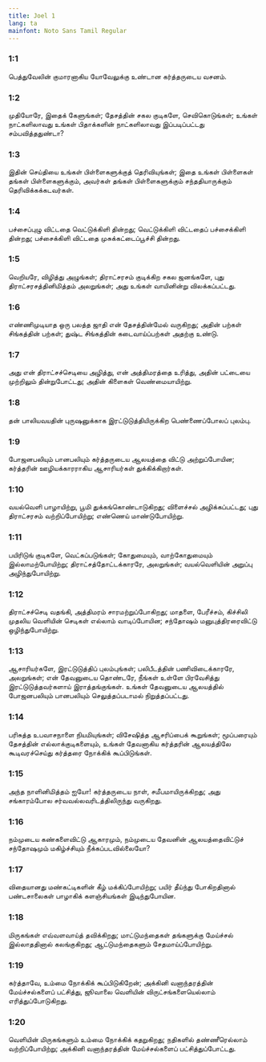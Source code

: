 ```yaml
---
title: Joel 1
lang: ta
mainfont: Noto Sans Tamil Regular
---
```


###  1:1

பெத்துவேலின் குமாரனாகிய யோவேலுக்கு உண்டான கர்த்தருடைய வசனம்.

###  1:2

முதியோரே, இதைக் கேளுங்கள்; தேசத்தின் சகல குடிகளே, செவிகொடுங்கள்; உங்கள் நாட்களிலாவது உங்கள் பிதாக்களின் நாட்களிலாவது இப்படிப்பட்டது சம்பவித்ததுண்டா?

###  1:3

இதின் செய்தியை உங்கள் பிள்ளைகளுக்குத் தெரிவியுங்கள்; இதை உங்கள் பிள்ளைகள் தங்கள் பிள்ளைகளுக்கும், அவர்கள் தங்கள் பிள்ளைகளுக்கும் சந்ததியாருக்கும் தெரிவிக்கக்கடவர்கள்.

###  1:4

பச்சைப்புழு விட்டதை வெட்டுக்கிளி தின்றது; வெட்டுக்கிளி விட்டதைப் பச்சைக்கிளி தின்றது; பச்சைக்கிளி விட்டதை முசுக்கட்டைப்பூச்சி தின்றது.

###  1:5

வெறியரே, விழித்து அழுங்கள்; திராட்சரசம் குடிக்கிற சகல ஜனங்களே, புது திராட்சரசத்தினிமித்தம் அலறுங்கள்; அது உங்கள் வாயினின்று விலக்கப்பட்டது.

###  1:6

எண்ணிமுடியாத ஒரு பலத்த ஜாதி என் தேசத்தின்மேல் வருகிறது; அதின் பற்கள் சிங்கத்தின் பற்கள்; துஷ்ட சிங்கத்தின் கடைவாய்ப்பற்கள் அதற்கு உண்டு.

###  1:7

அது என் திராட்சச்செடியை அழித்து, என் அத்திமரத்தை உரித்து, அதின் பட்டையை முற்றிலும் தின்றுபோட்டது; அதின் கிளைகள் வெண்மையாயிற்று.

###  1:8

தன் பாலியவயதின் புருஷனுக்காக இரட்டுடுத்தியிருக்கிற பெண்ணைப்போலப் புலம்பு.

###  1:9

போஜனபலியும் பானபலியும் கர்த்தருடைய ஆலயத்தை விட்டு அற்றுப்போயின; கர்த்தரின் ஊழியக்காரராகிய ஆசாரியர்கள் துக்கிக்கிறார்கள்.

###  1:10

வயல்வெளி பாழாயிற்று, பூமி துக்கங்கொண்டாடுகிறது; விளைச்சல் அழிக்கப்பட்டது; புது திராட்சரசம் வற்றிப்போயிற்று; எண்ணெய் மாண்டுபோயிற்று.

###  1:11

பயிரிடுங் குடிகளே, வெட்கப்படுங்கள்; கோதுமையும், வாற்கோதுமையும் இல்லாமற்போயிற்று; திராட்சத்தோட்டக்காரரே, அலறுங்கள்; வயல்வெளியின் அறுப்பு அழிந்துபோயிற்று.

###  1:12

திராட்சச்செடி வதங்கி, அத்திமரம் சாரமற்றுப்போகிறது; மாதளை, பேரீச்சம், கிச்சிலி முதலிய வெளியின் செடிகள் எல்லாம் வாடிப்போயின; சந்தோஷம் மனுபுத்திரரைவிட்டு ஒழிந்துபோயிற்று.

###  1:13

ஆசாரியர்களே, இரட்டுடுத்திப் புலம்புங்கள்; பலிபீடத்தின் பணிவிடைக்காரரே, அலறுங்கள்; என் தேவனுடைய தொண்டரே, நீங்கள் உள்ளே பிரவேசித்து இரட்டுடுத்தவர்களாய் இராத்தங்குங்கள். உங்கள் தேவனுடைய ஆலயத்தில் போஜனபலியும் பானபலியும் செலுத்தப்படாமல் நிறுத்தப்பட்டது.

###  1:14

பரிசுத்த உபவாசநாளை நியமியுங்கள்; விசேஷித்த ஆசரிப்பைக் கூறுங்கள்; மூப்பரையும் தேசத்தின் எல்லாக்குடிகளையும், உங்கள் தேவனாகிய கர்த்தரின் ஆலயத்திலே கூடிவரச்செய்து கர்த்தரை நோக்கிக் கூப்பிடுங்கள்.

###  1:15

அந்த நாளினிமித்தம் ஐயோ! கர்த்தருடைய நாள், சமீபமாயிருக்கிறது; அது சங்காரம்போல சர்வவல்லவரிடத்திலிருந்து வருகிறது.

###  1:16

நம்முடைய கண்களைவிட்டு ஆகாரமும், நம்முடைய தேவனின் ஆலயத்தைவிட்டுச் சந்தோஷமும் மகிழ்ச்சியும் நீக்கப்படவில்லையோ?

###  1:17

விதையானது மண்கட்டிகளின் கீழ் மக்கிப்போயிற்று; பயிர் தீய்ந்து போகிறதினால் பண்டசாலைகள் பாழாகிக் களஞ்சியங்கள் இடிந்துபோயின.

###  1:18

மிருகங்கள் எவ்வளவாய்த் தவிக்கிறது; மாட்டுமந்தைகள் தங்களுக்கு மேய்ச்சல் இல்லாததினால் கலங்குகிறது; ஆட்டுமந்தைகளும் சேதமாய்ப்போயிற்று.

###  1:19

கர்த்தாவே, உம்மை நோக்கிக் கூப்பிடுகிறேன்; அக்கினி வனாந்தரத்தின் மேய்ச்சல்களைப் பட்சித்து, ஜூவாலை வெளியின் விருட்சங்களையெல்லாம் எரித்துப்போடுகிறது.

###  1:20

வெளியின் மிருகங்களும் உம்மை நோக்கிக் கதறுகிறது; நதிகளில் தண்ணீரெல்லாம் வற்றிப்போயிற்று; அக்கினி வனாந்தரத்தின் மேய்ச்சல்களைப் பட்சித்துப்போட்டது.

